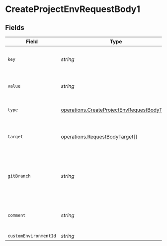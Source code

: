 # CreateProjectEnvRequestBody1


## Fields

| Field                                                                                                    | Type                                                                                                     | Required                                                                                                 | Description                                                                                              | Example                                                                                                  |
| -------------------------------------------------------------------------------------------------------- | -------------------------------------------------------------------------------------------------------- | -------------------------------------------------------------------------------------------------------- | -------------------------------------------------------------------------------------------------------- | -------------------------------------------------------------------------------------------------------- |
| `key`                                                                                                    | *string*                                                                                                 | :heavy_check_mark:                                                                                       | The name of the environment variable                                                                     | API_URL                                                                                                  |
| `value`                                                                                                  | *string*                                                                                                 | :heavy_check_mark:                                                                                       | The value of the environment variable                                                                    | https://api.vercel.com                                                                                   |
| `type`                                                                                                   | [operations.CreateProjectEnvRequestBodyType](../../models/operations/createprojectenvrequestbodytype.md) | :heavy_check_mark:                                                                                       | The type of environment variable                                                                         | plain                                                                                                    |
| `target`                                                                                                 | [operations.RequestBodyTarget](../../models/operations/requestbodytarget.md)[]                           | :heavy_check_mark:                                                                                       | The target environment of the environment variable                                                       | [<br/>"preview"<br/>]                                                                                    |
| `gitBranch`                                                                                              | *string*                                                                                                 | :heavy_minus_sign:                                                                                       | If defined, the git branch of the environment variable (must have target=preview)                        | feature-1                                                                                                |
| `comment`                                                                                                | *string*                                                                                                 | :heavy_minus_sign:                                                                                       | A comment to add context on what this environment variable is for                                        | database connection string for production                                                                |
| `customEnvironmentId`                                                                                    | *string*                                                                                                 | :heavy_minus_sign:                                                                                       | N/A                                                                                                      | env_1234567890                                                                                           |